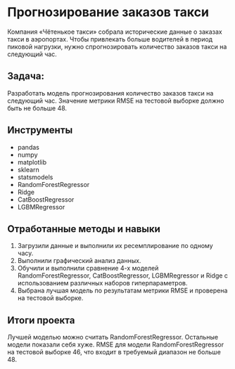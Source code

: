 # Прогнозирование заказов такси

Компания «Чётенькое такси» собрала исторические данные о заказах такси в аэропортах. Чтобы привлекать больше водителей в период пиковой нагрузки, нужно спрогнозировать количество заказов такси на следующий час.

## Задача:

Разработать модель прогнозирования количество заказов такси на следующий час. Значение метрики RMSE на тестовой выборке должно быть не больше 48.

## Инструменты
- pandas
- numpy
- matplotlib
- sklearn
- statsmodels
- RandomForestRegressor
- Ridge
- CatBoostRegressor
- LGBMRegressor

## Отработанные методы и навыки

 1. Загрузили данные и выполнили их ресемплирование по одному часу.
 2. Выполнили графический анализ данных.
 3. Обучили и выполнили сравнение 4-х моделей RandomForestRegressor, CatBoostRegressor,   LGBMRegressor и Ridge с использованием различных наборов гиперпараметров.
 4. Выбрана лучшая модель по результатам метрики RMSE и проверена на тестовой выборке.
 
## Итоги проекта

Лучшей моделью можно считать RandomForestRegressor. Остальные модели показали себя хуже. RMSE для модели RandomForestRegressor на тестовой выборке 46, что входит в требуемый диапазон не больше 48. 

```python
